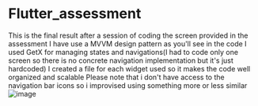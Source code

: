 # Flutter_assessment

This is the final result after a session of coding the screen provided in the assessment 
I have use a MVVM design pattern as you'll see in the code 
I used GetX for managing states and navigations(I had to code only one screen so there is no concrete navigation implementation but it's just hardcoded)
I created a file for each widget used so it makes the code well organized and scalable
Please note that i don't have access to the navigation bar icons so i improvised using something more or less similar
![image](https://github.com/Hayrik31/Flutter_assessment/assets/89343805/2a941b10-4755-42d3-8ef2-a9d4289fd64d)
